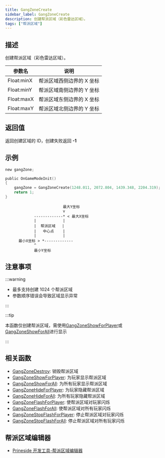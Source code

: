 ```yaml
---
title: GangZoneCreate
sidebar_label: GangZoneCreate
description: 创建帮派区域（彩色雷达区域）。
tags: ["帮派区域"]
---
```


## 描述

创建帮派区域（彩色雷达区域）。

| 参数名     | 说明                      |
| ---------- | ------------------------- |
| Float:minX | 帮派区域西侧边界的 X 坐标 |
| Float:minY | 帮派区域南侧边界的 Y 坐标 |
| Float:maxX | 帮派区域东侧边界的 X 坐标 |
| Float:maxY | 帮派区域北侧边界的 Y 坐标 |

## 返回值

返回创建区域的 ID，创建失败返回 **-1**

## 示例

```c
new gangZone;

public OnGameModeInit()
{
    gangZone = GangZoneCreate(1248.011, 2072.804, 1439.348, 2204.319);
    return 1;
}
```

```
                          最大Y坐标
                          v
             -------------* < 最大X坐标
             |            |
             |  帮派区域   |
             |   中心点    |
             |            |
      最小X坐标 > *-------------
             ^
             最小Y坐标
```

## 注意事项

:::warning

- 最多支持创建 1024 个帮派区域
- 参数顺序错误会导致区域显示异常

:::

:::tip

本函数仅创建帮派区域，需使用[GangZoneShowForPlayer](GangZoneShowForPlayer)或[GangZoneShowForAll](GangZoneShowForAll)进行显示

:::

## 相关函数

- [GangZoneDestroy](GangZoneDestroy): 销毁帮派区域
- [GangZoneShowForPlayer](GangZoneShowForPlayer): 为玩家显示帮派区域
- [GangZoneShowForAll](GangZoneShowForAll): 为所有玩家显示帮派区域
- [GangZoneHideForPlayer](GangZoneHideForPlayer): 为玩家隐藏帮派区域
- [GangZoneHideForAll](GangZoneHideForAll): 为所有玩家隐藏帮派区域
- [GangZoneFlashForPlayer](GangZoneFlashForPlayer): 使帮派区域对玩家闪烁
- [GangZoneFlashForAll](GangZoneFlashForAll): 使帮派区域对所有玩家闪烁
- [GangZoneStopFlashForPlayer](GangZoneStopFlashForPlayer): 停止帮派区域对玩家闪烁
- [GangZoneStopFlashForAll](GangZoneStopFlashForAll): 停止帮派区域对所有玩家闪烁

## 帮派区域编辑器

- [Prineside 开发工具-帮派区域编辑器](https://dev.prineside.com/en/gtasa_gangzone_editor/)
